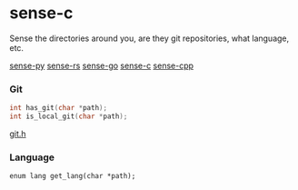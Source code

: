 # sense-c
Sense the directories around you, are they git repositories, what language, etc.

[sense-py](https://github.com/JakeRoggenbuck/sense-py) [sense-rs](https://github.com/JakeRoggenbuck/sense-rs) 
[sense-go](https://github.com/JakeRoggenbuck/sense-go) [sense-c](https://github.com/JakeRoggenbuck/sense-c)  [sense-cpp](https://github.com/JakeRoggenbuck/sense-cpp)

### Git

```c
int has_git(char *path);
int is_local_git(char *path);
```

[git.h](https://github.com/JakeRoggenbuck/sense-c/blob/main/src/git.h)

### Language
```
enum lang get_lang(char *path);

```
